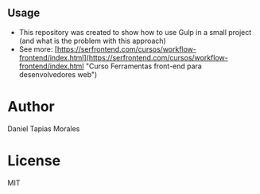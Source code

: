 ## Usage

- This repository was created to show how to use Gulp in a small project (and what is the problem with this approach)
- See more: [https://serfrontend.com/cursos/workflow-frontend/index.html](https://serfrontend.com/cursos/workflow-frontend/index.html "Curso Ferramentas front-end para desenvolvedores web")

# Author

Daniel Tapias Morales

# License

MIT
